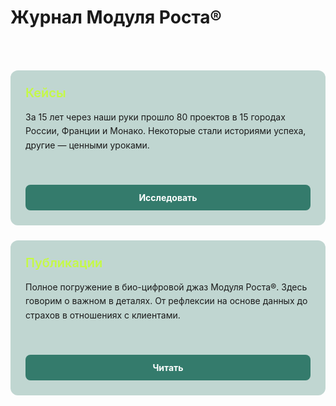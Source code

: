 # Журнал Модуля Роста®

<br>

<div style="display: grid; grid-template-columns: repeat(auto-fit, minmax(300px, 1fr)); gap: 1.5rem; margin: 2rem 0;">

  <div class="project-card">
    <div>
      <h3 style="color: #C5F946; margin: 0 0 1rem 0; font-size: 1.25rem; font-weight: 600;">Кейсы</h3>
      <p style="margin: 0; line-height: 1.6; color: var(--vp-c-text-1);">За 15 лет через наши руки прошло 80 проектов в 15 городах России, Франции и Монако. Некоторые стали историями успеха, другие — ценными уроками.</p>
    </div>
    <a href="/projects/diary-guide/unlock/overview" class="project-button">
      Исследовать
    </a>
  </div>

  <div class="project-card">
    <div>
      <h3 style="color: #C5F946; margin: 0 0 1rem 0; font-size: 1.25rem; font-weight: 600;">Публикации</h3>
      <p style="margin: 0; line-height: 1.6; color: var(--vp-c-text-1);">Полное погружение в био-цифровой джаз Модуля Роста®. Здесь говорим о важном в деталях. От рефлексии на основе данных до страхов в отношениях с клиентами.</p>
    </div>
    <a href="/projects/runscale" class="project-button">
      Читать
    </a>
  </div>

</div>

<style>
.project-card {
  background: rgba(52, 123, 108, 0.3);
  border-radius: 12px;
  padding: 24px;
  display: flex;
  flex-direction: column;
  justify-content: space-between;
  min-height: 200px;
}

.project-button {
  background-color: #347b6c;
  color: white;
  padding: 12px 16px;
  border-radius: 8px;
  font-weight: 700;
  font-size: 14px;
  text-align: center;
  display: block;
  margin-top: 1.5rem;
  text-decoration: none;
  transition: all 0.3s ease;
}

.project-button:hover {
  background-color: #C5F946 !important;
  color: #000 !important;
  transform: translateY(-2px);
  text-decoration: none !important;
  font-weight: 700 !important;
}
</style>
